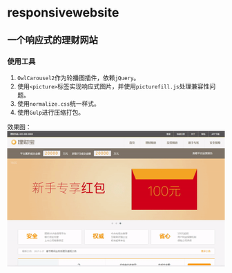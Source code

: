 # responsivewebsite

## 一个响应式的理财网站

### 使用工具
1. `OwlCarousel2`作为轮播图插件，依赖`jQuery`。
2. 使用`<picture>`标签实现响应式图片，并使用`picturefill.js`处理兼容性问题。
3. 使用`normalize.css`统一样式。
4. 使用`Gulp`进行压缩打包。

效果图：
![](demo.gif)

